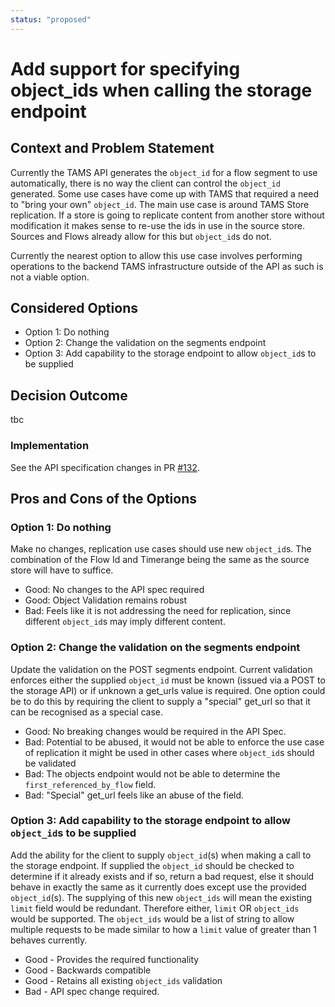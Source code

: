 ```yaml
---
status: "proposed"
---
```

# Add support for specifying object_ids when calling the storage endpoint

## Context and Problem Statement

Currently the TAMS API generates the `object_id` for a flow segment to use automatically, there is no way the client can control the `object_id` generated.
Some use cases have come up with TAMS that required a need to "bring your own" `object_id`.
The main use case is around TAMS Store replication.
If a store is going to replicate content from another store without modification it makes sense to re-use the ids in use in the source store.
Sources and Flows already allow for this but `object_id`s do not.

Currently the nearest option to allow this use case involves performing operations to the backend TAMS infrastructure outside of the API as such is not a viable option.  

## Considered Options

- Option 1: Do nothing
- Option 2: Change the validation on the segments endpoint
- Option 3: Add capability to the storage endpoint to allow `object_id`s to be supplied

## Decision Outcome

tbc

### Implementation

See the API specification changes in PR [#132](https://github.com/bbc/tams/pull/132).

## Pros and Cons of the Options

### Option 1: Do nothing

Make no changes, replication use cases should use new `object_id`s.
The combination of the Flow Id and Timerange being the same as the source store will have to suffice.

- Good: No changes to the API spec required
- Good: Object Validation remains robust
- Bad: Feels like it is not addressing the need for replication, since different `object_id`s may imply different content.

### Option 2: Change the validation on the segments endpoint

Update the validation on the POST segments endpoint.
Current validation enforces either the supplied `object_id` must be known (issued via a POST to the storage API) or if unknown a get_urls value is required.
One option could be to do this by requiring the client to supply a "special" get_url so that it can be recognised as a special case.

- Good: No breaking changes would be required in the API Spec.
- Bad: Potential to be abused, it would not be able to enforce the use case of replication it might be used in other cases where `object_id`s should be validated
- Bad: The objects endpoint would not be able to determine the `first_referenced_by_flow` field.
- Bad: "Special" get_url feels like an abuse of the field.

### Option 3: Add capability to the storage endpoint to allow `object_id`s to be supplied

Add the ability for the client to supply `object_id`(s) when making a call to the storage endpoint.
If supplied the `object_id` should be checked to determine if it already exists and if so, return a bad request, else it should behave in exactly the same as it currently does except use the provided `object_id`(s).
The supplying of this new `object_ids` will mean the existing `limit` field would be redundant.
Therefore either, `limit` OR `object_ids` would be supported.
The `object_ids` would be a list of string to allow multiple requests to be made similar to how a `limit` value of greater than 1 behaves currently.

- Good - Provides the required functionality
- Good - Backwards compatible
- Good - Retains all existing `object_ids` validation
- Bad - API spec change required.
